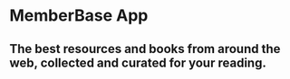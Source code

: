 # MemberBase App

## The best resources and books from around the web, collected and curated for your reading.

